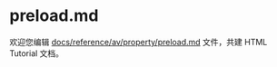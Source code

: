 preload.md
===

欢迎您编辑 <a target="__blank" href="https://github.com/jaywcjlove/html-tutorial/blob/master/docs/reference/av/property/preload.md">docs/reference/av/property/preload.md</a> 文件，共建 HTML Tutorial 文档。